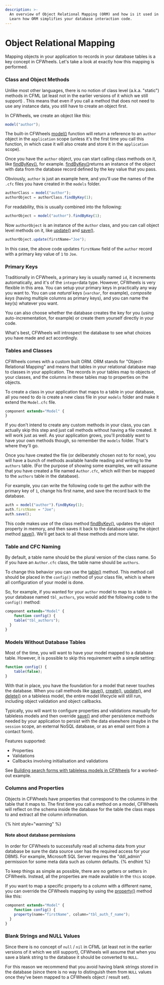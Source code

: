 ```yaml
---
description: >-
  An overview of Object Relational Mapping (ORM) and how is it used in Wheels.
  Learn how ORM simplifies your database interaction code.
---
```


# Object Relational Mapping

Mapping objects in your application to records in your database tables is a key concept in CFWheels. Let's take a look at exactly how this mapping is performed.

### Class and Object Methods

Unlike most other languages, there is no notion of class level (a.k.a. "static") methods in CFML (at least not in the earlier versions of it which we still support) . This means that even if you call a method that does not need to use any instance data, you still have to create an object first.

In CFWheels, we create an object like this:

```javascript
model("author");
```

The built-in CFWheels [model()](https://api.cfwheels.org/controller.model.html) function will return a reference to an `author` object in the `application` scope (unless it's the first time you call this function, in which case it will also create and store it in the `application` scope).

Once you have the `author` object, you can start calling class methods on it, like [findByKey()](https://api.cfwheels.org/model.findbykey.html), for example. [findByKey()](https://api.cfwheels.org/model.findbykey.html)returns an instance of the object with data from the database record defined by the key value that you pass.

Obviously, `author` is just an example here, and you'll use the names of the `.cfc` files you have created in the `models` folder.

```javascript
authorClass = model("author");
authorObject = authorClass.findByKey(1);
```

For readability, this is usually combined into the following:

```javascript
authorObject = model("author").findByKey(1);
```

Now `authorObject` is an instance of the `Author` class, and you can call object level methods on it, like [update()](https://api.cfwheels.org/model.update.html) and [save()](https://api.cfwheels.org/model.save.html).

```javascript
authorObject.update(firstName="Joe");
```

In this case, the above code updates `firstName` field of the `author` record with a primary key value of `1` to `Joe`.

### Primary Keys

Traditionally in CFWheels, a primary key is usually named `id`, it increments automatically, and it's of the `integer`data type. However, CFWheels is very flexible in this area. You can setup your primary keys in practically any way you want to. You can use _natural_ keys (`varchar`, for example), _composite keys_ (having multiple columns as primary keys), and you can name the key(s) whatever you want.

You can also choose whether the database creates the key for you (using auto-incrementation, for example) or create them yourself directly in your code.

What's best, CFWheels will introspect the database to see what choices you have made and act accordingly.

### Tables and Classes

CFWheels comes with a custom built ORM. ORM stands for "Object-Relational Mapping" and means that tables in your relational database map to classes in your application. The records in your tables map to objects of your classes, and the columns in these tables map to properties on the objects.

To create a class in your application that maps to a table in your database, all you need to do is create a new class file in your `models` folder and make it extend the `Model.cfc` file.

```javascript
component extends="Model" {
}
```

If you don't intend to create any custom methods in your class, you can actually skip this step and just call methods without having a file created. It will work just as well. As your application grows, you'll probably want to have your own methods though, so remember the `models` folder. That's where they'll go.

Once you have created the file (or deliberately chosen not to for now), you will have a bunch of methods available handle reading and writing to the `authors` table. (For the purpose of showing some examples, we will assume that you have created a file named `Author.cfc`, which will then be mapped to the `authors` table in the database).

For example, you can write the following code to get the author with the primary key of `1`, change his first name, and save the record back to the database.

```javascript
auth = model("author").findByKey(1);
auth.firstName = "Joe";
auth.save();
```

This code makes use of the class method [findByKey()](https://api.cfwheels.org/model.findbykey.html), updates the object property in memory, and then saves it back to the database using the object method [save()](https://api.cfwheels.org/model.save.html). We'll get back to all these methods and more later.

### Table and CFC Naming

By default, a table name should be the plural version of the class name. So if you have an `Author.cfc` class, the table name should be `authors`.

To change this behavior you can use the [table()](https://api.cfwheels.org/model.table.html) method. This method call should be placed in the `config()` method of your class file, which is where all configuration of your model is done.

So, for example, if you wanted for your `author` model to map to a table in your database named `tbl_authors`, you would add the following code to the `config()` method:

```javascript
component extends="Model" {
    function config() {
    table("tbl_authors");
  }
}
```

### Models Without Database Tables

Most of the time, you will want to have your model mapped to a database table. However, it is possible to skip this requirement with a simple setting:

```javascript
function config() {
    table(false);
}
```

With that in place, you have the foundation for a model that never touches the database. When you call methods like [save()](https://api.cfwheels.org/model.save.html), [create()](https://api.cfwheels.org/model.create.html), [update()](https://api.cfwheels.org/model.update.html), and [delete()](https://api.cfwheels.org/model.delete.html) on a tableless model, the entire model lifecycle will still run, including object validation and object callbacks.

Typically, you will want to configure properties and validations manually for tableless models and then override [save()](https://api.cfwheels.org/model.save.html) and other persistence methods needed by your application to persist with the data elsewhere (maybe in the `session` scope, an external NoSQL database, or as an email sent from a contact form).

Features supported:

- Properties
- Validations
- Callbacks involving initialisation and validations

See [Building search forms with tableless models in CFWheels](https://cfwheels.org/blog/building-search-forms-with-tableless-models-in-cfwheels) for a worked-out example.

### Columns and Properties

Objects in CFWheels have properties that correspond to the columns in the table that it maps to. The first time you call a method on a model, CFWheels will reflect on the schema inside the database for the table the class maps to and extract all the column information.

{% hint style="warning" %}
#### Note about database permissions

In order for CFWheels to successfully read all schema data from your database be sure the data source user has the required access for your DBMS. For example, Microsoft SQL Server requires the "ddl\_admin" permission for some meta data such as column defaults.
{% endhint %}

To keep things as simple as possible, there are no getters or setters in CFWheels. Instead, all the properties are made available in the `this` scope.

If you want to map a specific property to a column with a different name, you can override the CFWheels mapping by using the [property()](https://api.cfwheels.org/model.property.html) method like this:

```javascript
component extends="Model" {
    function config() {
    property(name="firstName", column="tbl_auth_f_name");
  }
}
```

### Blank Strings and NULL Values

Since there is no concept of `null` / `nil` in CFML (at least not in the earlier versions of it which we still support), CFWheels will assume that when you save a blank string to the database it should be converted to `NULL`.

For this reason we recommend that you avoid having blank strings stored in the database (since there is no way to distinguish them from `NULL` values once they've been mapped to a CFWheels object / result set).
